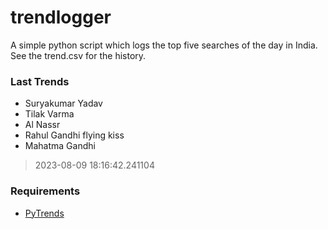 # trendlogger
A simple python script which logs the top five searches of the day in India.<br>See the trend.csv for the history.<br>

<!-- Last Trends -->
### Last Trends
* Suryakumar Yadav
* Tilak Varma
* Al Nassr
* Rahul Gandhi flying kiss
* Mahatma Gandhi
> 2023-08-09 18:16:42.241104

<!-- Requirements -->
### Requirements
* [PyTrends](https://github.com/dreyco676/pytrends)
